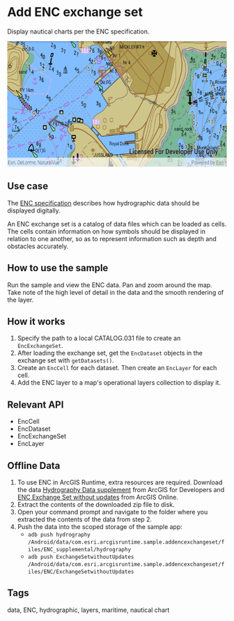 # Add ENC exchange set

Display nautical charts per the ENC specification.

![Image of adding ENC exchange set](add-enc-exchange-set.png)

## Use case

The [ENC specification](https://docs.iho.int/iho_pubs/standard/S-57Ed3.1/20ApB1.pdf) describes how hydrographic data should be displayed digitally.

An ENC exchange set is a catalog of data files which can be loaded as cells. The cells contain information on how symbols should be displayed in relation to one another, so as to represent information such as depth and obstacles accurately.

## How to use the sample

Run the sample and view the ENC data. Pan and zoom around the map. Take note of the high level of detail in the data and the smooth rendering of the layer.

## How it works

1. Specify the path to a local CATALOG.031 file to create an `EncExchangeSet`.
2. After loading the exchange set, get the `EncDataset` objects in the exchange set with `getDatasets()`.
3. Create an `EncCell` for each dataset. Then create an `EncLayer` for each cell.
4. Add the ENC layer to a map's operational layers collection to display it.

## Relevant API

* EncCell
* EncDataset
* EncExchangeSet
* EncLayer

## Offline Data

1. To use ENC in ArcGIS Runtime, extra resources are required. Download the data [Hydrography Data supplement](https://developers.arcgis.com/downloads/data) from ArcGIS for Developers and [ENC Exchange Set without updates](https://arcgisruntime.maps.arcgis.com/home/item.html?id=9d2987a825c646468b3ce7512fb76e2d) from ArcGIS Online.
2. Extract the contents of the downloaded zip file to disk.
3. Open your command prompt and navigate to the folder where you extracted the contents of the data from step 2.
4. Push the data into the scoped storage of the sample app:
 	* `adb push hydrography /Android/data/com.esri.arcgisruntime.sample.addencexchangeset/files/ENC_supplemental/hydrography`
	* `adb push ExchangeSetwithoutUpdates /Android/data/com.esri.arcgisruntime.sample.addencexchangeset/files/ENC/ExchangeSetwithoutUpdates`

## Tags

data, ENC, hydrographic, layers, maritime, nautical chart
